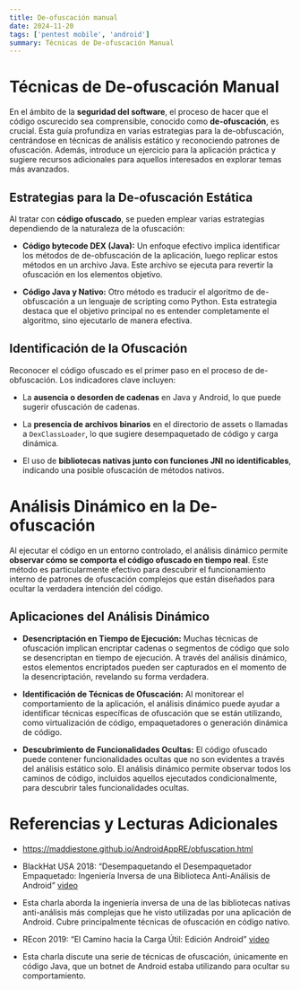 ```yaml
---
title: De-ofuscación manual
date: 2024-11-20
tags: ['pentest mobile', 'android']
summary: Técnicas de De-ofuscación Manual
---
```


# Técnicas de De-ofuscación Manual

En el ámbito de la **seguridad del software**, el proceso de hacer que el código oscurecido sea comprensible, conocido como **de-ofuscación**, es crucial. Esta guía profundiza en varias estrategias para la de-obfuscación, centrándose en técnicas de análisis estático y reconociendo patrones de ofuscación. Además, introduce un ejercicio para la aplicación práctica y sugiere recursos adicionales para aquellos interesados en explorar temas más avanzados.

## Estrategias para la De-ofuscación Estática

Al tratar con **código ofuscado**, se pueden emplear varias estrategias dependiendo de la naturaleza de la ofuscación:

- **Código bytecode DEX (Java):** Un enfoque efectivo implica identificar los métodos de de-obfuscación de la aplicación, luego replicar estos métodos en un archivo Java. Este archivo se ejecuta para revertir la ofuscación en los elementos objetivo.

- **Código Java y Nativo:** Otro método es traducir el algoritmo de de-obfuscación a un lenguaje de scripting como Python. Esta estrategia destaca que el objetivo principal no es entender completamente el algoritmo, sino ejecutarlo de manera efectiva.

## Identificación de la Ofuscación

Reconocer el código ofuscado es el primer paso en el proceso de de-obfuscación. Los indicadores clave incluyen:

- La **ausencia o desorden de cadenas** en Java y Android, lo que puede sugerir ofuscación de cadenas.

- La **presencia de archivos binarios** en el directorio de assets o llamadas a `DexClassLoader`, lo que sugiere desempaquetado de código y carga dinámica.

- El uso de **bibliotecas nativas junto con funciones JNI no identificables**, indicando una posible ofuscación de métodos nativos.

# Análisis Dinámico en la De-ofuscación

Al ejecutar el código en un entorno controlado, el análisis dinámico permite **observar cómo se comporta el código ofuscado en tiempo real**. Este método es particularmente efectivo para descubrir el funcionamiento interno de patrones de ofuscación complejos que están diseñados para ocultar la verdadera intención del código.

## Aplicaciones del Análisis Dinámico

- **Desencriptación en Tiempo de Ejecución:** Muchas técnicas de ofuscación implican encriptar cadenas o segmentos de código que solo se desencriptan en tiempo de ejecución. A través del análisis dinámico, estos elementos encriptados pueden ser capturados en el momento de la desencriptación, revelando su forma verdadera.

- **Identificación de Técnicas de Ofuscación:** Al monitorear el comportamiento de la aplicación, el análisis dinámico puede ayudar a identificar técnicas específicas de ofuscación que se están utilizando, como virtualización de código, empaquetadores o generación dinámica de código.

- **Descubrimiento de Funcionalidades Ocultas:** El código ofuscado puede contener funcionalidades ocultas que no son evidentes a través del análisis estático solo. El análisis dinámico permite observar todos los caminos de código, incluidos aquellos ejecutados condicionalmente, para descubrir tales funcionalidades ocultas.

# Referencias y Lecturas Adicionales

- https://maddiestone.github.io/AndroidAppRE/obfuscation.html

- BlackHat USA 2018: “Desempaquetando el Desempaquetador Empaquetado: Ingeniería Inversa de una Biblioteca Anti-Análisis de Android” [video](https://www.youtube.com/watch?v=s0Tqi7fuOSU)

- Esta charla aborda la ingeniería inversa de una de las bibliotecas nativas anti-análisis más complejas que he visto utilizadas por una aplicación de Android. Cubre principalmente técnicas de ofuscación en código nativo.

- REcon 2019: “El Camino hacia la Carga Útil: Edición Android” [video](https://www.youtube.com/watch?v=mWNNeKuSuwI)

- Esta charla discute una serie de técnicas de ofuscación, únicamente en código Java, que un botnet de Android estaba utilizando para ocultar su comportamiento.
